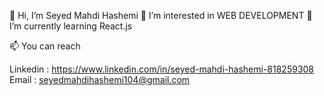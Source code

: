  👋 Hi, I’m Seyed Mahdi Hashemi
👀 I’m interested in WEB DEVELOPMENT
🌱 I’m currently learning React.js

 📫 You can reach 
 
 Linkedin : https://www.linkedin.com/in/seyed-mahdi-hashemi-818259308
 Email : seyedmahdihashemi104@gmail.com
